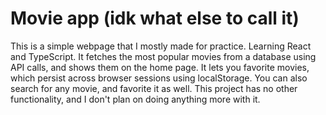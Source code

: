 # Movie app (idk what else to call it)
This is a simple webpage that I mostly made for practice. Learning React and TypeScript.
It fetches the most popular movies from a database using API calls, and shows them on the home page.
It lets you favorite movies, which persist across browser sessions using localStorage.
You can also search for any movie, and favorite it as well.
This project has no other functionality, and I don't plan on doing anything more with it.
